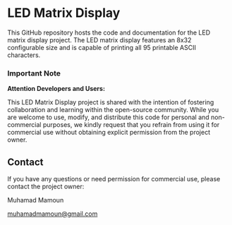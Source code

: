 # LED Matrix Display

This GitHub repository hosts the code and documentation for the LED matrix display project.
The LED matrix display features an 8x32 configurable size and is capable of printing all 95 printable ASCII characters.



### Important Note

**Attention Developers and Users:**

This LED Matrix Display project is shared with the intention of fostering collaboration and learning within the open-source community. While you are welcome to use, modify, and distribute this code for personal and non-commercial purposes, we kindly request that you refrain from using it for commercial use without obtaining explicit permission from the project owner.



## Contact

If you have any questions or need permission for commercial use, please contact the project owner:

Muhamad Mamoun

muhamadmamoun@gmail.com